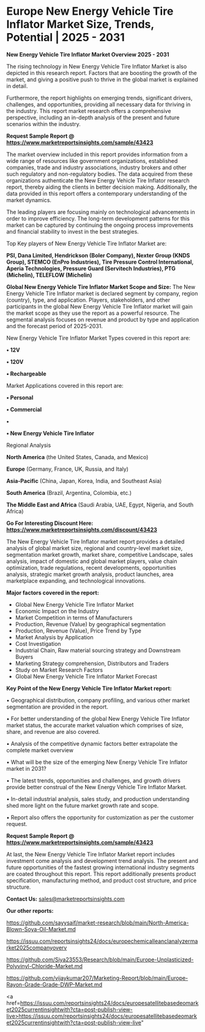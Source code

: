 # Europe New Energy Vehicle Tire Inflator Market Size, Trends, Potential | 2025 - 2031

<Strong> New Energy Vehicle Tire Inflator Market Overview 2025 - 2031</strong>

The rising technology in New Energy Vehicle Tire Inflator Market is also depicted in this research report. Factors that are boosting the growth of the market, and giving a positive push to thrive in the global market is explained in detail.

Furthermore, the report highlights on emerging trends, significant drivers, challenges, and opportunities, providing all necessary data for thriving in the industry. This report market research offers a comprehensive perspective, including an in-depth analysis of the present and future scenarios within the industry.

<strong>Request Sample Report @ <a href=https://www.marketreportsinsights.com/sample/43423>https://www.marketreportsinsights.com/sample/43423</a></strong>

The market overview included in this report provides information from a wide range of resources like government organizations, established companies, trade and industry associations, industry brokers and other such regulatory and non-regulatory bodies. The data acquired from these organizations authenticate the New Energy Vehicle Tire Inflator research report, thereby aiding the clients in better decision making. Additionally, the data provided in this report offers a contemporary understanding of the market dynamics.

The leading players are focusing mainly on technological advancements in order to improve efficiency. The long-term development patterns for this market can be captured by continuing the ongoing process improvements and financial stability to invest in the best strategies.

Top Key players of New Energy Vehicle Tire Inflator Market are:

<strong>PSI, Dana Limited, Hendrickson (Boler Company), Nexter Group (KNDS Group), STEMCO (EnPro Industries), Tire Pressure Control International, Aperia Technologies, Pressure Guard (Servitech Industries), PTG (Michelin), TELEFLOW (Michelin)</strong>

<strong><b>Global New Energy Vehicle Tire Inflator Market Scope and Size:</b></strong>
The New Energy Vehicle Tire Inflator market is declared segment by company, region (country), type, and application. Players, stakeholders, and other participants in the global New Energy Vehicle Tire Inflator market will gain the market scope as they use the report as a powerful resource. The segmental analysis focuses on revenue and product by type and application and the forecast period of 2025-2031.

New Energy Vehicle Tire Inflator Market Types covered in this report are:

<strong>•  12V

•  120V

•  Rechargeable</strong>

Market Applications covered in this report are:

<strong>•  Personal

•  Commercial

•  

•  New Energy Vehicle Tire Inflator</strong> 

Regional Analysis

<strong>North America</strong> (the United States, Canada, and Mexico)

<strong>Europe</strong> (Germany, France, UK, Russia, and Italy)

<strong>Asia-Pacific</strong> (China, Japan, Korea, India, and Southeast Asia)

<strong>South America</strong> (Brazil, Argentina, Colombia, etc.)

<strong>The Middle East and Africa</strong> (Saudi Arabia, UAE, Egypt, Nigeria, and South Africa)

<strong>Go For Interesting Discount Here: <a href=https://www.marketreportsinsights.com/discount/43423>https://www.marketreportsinsights.com/discount/43423</a></strong>

The New Energy Vehicle Tire Inflator market report provides a detailed analysis of global market size, regional and country-level market size, segmentation market growth, market share, competitive Landscape, sales analysis, impact of domestic and global market players, value chain optimization, trade regulations, recent developments, opportunities analysis, strategic market growth analysis, product launches, area marketplace expanding, and technological innovations.

<strong><b>Major factors covered in the report:</b></strong>
<ul>
  <li>Global New Energy Vehicle Tire Inflator Market </li>
  <li>Economic Impact on the Industry</li>
  <li>Market Competition in terms of Manufacturers</li>
  <li>Production, Revenue (Value) by geographical segmentation</li>
  <li>Production, Revenue (Value), Price Trend by Type</li>
  <li>Market Analysis by Application</li>
  <li>Cost Investigation</li>
  <li>Industrial Chain, Raw material sourcing strategy and Downstream Buyers</li>
  <li>Marketing Strategy comprehension, Distributors and Traders</li>
  <li>Study on Market Research Factors</li>
  <li>Global New Energy Vehicle Tire Inflator Market Forecast</li>
</ul>

<strong><b>Key Point of the New Energy Vehicle Tire Inflator Market report:</b></strong>

• Geographical distribution, company profiling, and various other market segmentation are provided in the report.

• For better understanding of the global New Energy Vehicle Tire Inflator market status, the accurate market valuation which comprises of size, share, and revenue are also covered.

• Analysis of the competitive dynamic factors better extrapolate the complete market overview

• What will be the size of the emerging New Energy Vehicle Tire Inflator market in 2031?

• The latest trends, opportunities and challenges, and growth drivers provide better construal of the New Energy Vehicle Tire Inflator Market.

• In-detail industrial analysis, sales study, and production understanding shed more light on the future market growth rate and scope.

• Report also offers the opportunity for customization as per the customer request.

<strong>Request Sample Report @ <a href=https://www.marketreportsinsights.com/sample/43423>https://www.marketreportsinsights.com/sample/43423</a></strong>

At last, the New Energy Vehicle Tire Inflator Market report includes investment come analysis and development trend analysis. The present and future opportunities of the fastest growing international industry segments are coated throughout this report. This report additionally presents product specification, manufacturing method, and product cost structure, and price structure.

<strong>Contact Us:</strong>
sales@marketreportsinsights.com

<strong>Our other reports:</strong>

<a href=https://github.com/sayysaif/market-research/blob/main/North-America-Blown-Soya-Oil-Market.md>https://github.com/sayysaif/market-research/blob/main/North-America-Blown-Soya-Oil-Market.md</a>

<a href=https://issuu.com/reportsinsights24/docs/europechemicalleanclanalyzermarket2025companyoverv>https://issuu.com/reportsinsights24/docs/europechemicalleanclanalyzermarket2025companyoverv</a>

<a href=https://github.com/Siya23553/Research/blob/main/Europe-Unplasticized-Polyvinyl-Chloride-Market.md>https://github.com/Siya23553/Research/blob/main/Europe-Unplasticized-Polyvinyl-Chloride-Market.md</a>

<a href=https://github.com/vijaykumar207/Marketing-Report/blob/main/Europe-Rayon-Grade-Grade-DWP-Market.md>https://github.com/vijaykumar207/Marketing-Report/blob/main/Europe-Rayon-Grade-Grade-DWP-Market.md</a>

<a href=https://issuu.com/reportsinsights24/docs/europesatellitebasedeomarket2025currentinsightwith?cta=post-publish-view-live>https://issuu.com/reportsinsights24/docs/europesatellitebasedeomarket2025currentinsightwith?cta=post-publish-view-live</a>"
